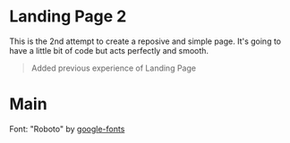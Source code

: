 # Landing Page 2

This is the 2nd attempt to create a reposive and simple page. It's going to have a little bit of code but acts perfectly and smooth.

> Added previous experience of Landing Page

# Main

Font: "Roboto" by [google-fonts](fonts.google.com)